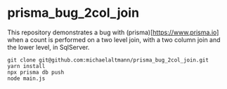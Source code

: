 # prisma_bug_2col_join

This repository demonstrates a bug with (prisma)[https://www.prisma.io] when a count is performed
on a two level join, with a two column join and the lower level, in SqlServer.

```
git clone git@github.com:michaelaltmann/prisma_bug_2col_join.git
yarn install
npx prisma db push
node main.js
```
